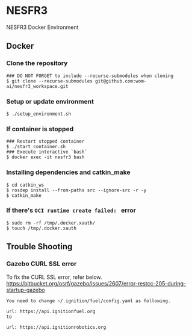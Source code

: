 # NESFR3
NESFR3 Docker Environment


## Docker

### Clone the repository
```
### DO NOT FORGET to include --recurse-submodules when cloning
$ git clone --recurse-submodules git@github.com:wom-ai/nesfr3_workspace.git
```

### Setup or update environment
```
$ ./setup_environment.sh
```

### If container is stopped
```
### Restart stopped container
$ ./start_container.sh
### Execute interactive `bash`
$ docker exec -it nesfr3 bash
```

### Installing dependencies and catkin_make
```
$ cd catkin_ws
$ rosdep install --from-paths src --ignore-src -r -y
$ catkin_make

```

### If there's `OCI runtime create failed: ` error
```
$ sudo rm -rf /tmp/.docker.xauth/
$ touch /tmp/.docker.xauth
```

## Trouble Shooting

### Gazebo CURL SSL error

To fix the CURL SSL error, refer below.
https://bitbucket.org/osrf/gazebo/issues/2607/error-restcc-205-during-startup-gazebo

```
You need to change ~/.ignition/fuel/config.yaml as following.

url: https://api.ignitionfuel.org
to

url: https://api.ignitionrobotics.org
```

